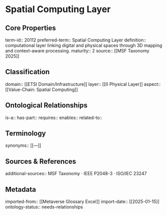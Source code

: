# Spatial Computing Layer

## Core Properties
term-id:: 20112
preferred-term:: Spatial Computing Layer
definition:: computational layer linking digital and physical spaces through 3D mapping and context-aware processing.
maturity:: 2
source:: [[MSF Taxonomy 2025]]

## Classification
domain:: [[ETSI Domain/Infrastructure]]
layer:: [[I) Physical Layer]]
aspect:: [[Value-Chain: Spatial Computing]]

## Ontological Relationships
is-a:: 
has-part:: 
requires:: 
enables:: 
related-to:: 

## Terminology
synonyms:: [[—]]

## Sources & References
additional-sources:: MSF Taxonomy · IEEE P2048-3 · ISO/IEC 23247

## Metadata
imported-from:: [[Metaverse Glossary Excel]]
import-date:: [[2025-01-15]]
ontology-status:: needs-relationships